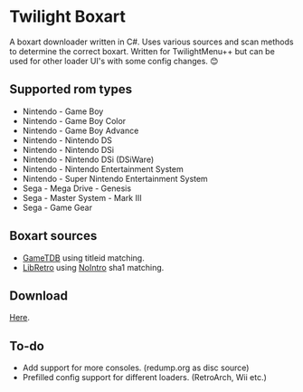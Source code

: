 ﻿# Twilight Boxart
A boxart downloader written in C#. Uses various sources and scan methods to determine the correct boxart. 
Written for TwilightMenu++ but can be used for other loader UI's with some config changes. 😊

## Supported rom types
* Nintendo - Game Boy
* Nintendo - Game Boy Color
* Nintendo - Game Boy Advance
* Nintendo - Nintendo DS
* Nintendo - Nintendo DSi
* Nintendo - Nintendo DSi (DSiWare)
* Nintendo - Nintendo Entertainment System
* Nintendo - Super Nintendo Entertainment System
* Sega - Mega Drive - Genesis
* Sega - Master System - Mark III
* Sega - Game Gear

## Boxart sources
* [GameTDB](https://gametdb.com) using titleid matching.
* [LibRetro](https://github.com/libretro/libretro-thumbnails) using [NoIntro](https://datomatic.no-intro.org) sha1 matching.

## Download
[Here](https://github.com/KirovAir/TwilightBoxart/releases).

## To-do
* Add support for more consoles. (redump.org as disc source)
* Prefilled config support for different loaders. (RetroArch, Wii etc.)